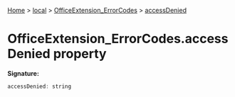 [Home](./index) &gt; [local](local.md) &gt; [OfficeExtension\_ErrorCodes](local.officeextension_errorcodes.md) &gt; [accessDenied](local.officeextension_errorcodes.accessdenied.md)

# OfficeExtension\_ErrorCodes.accessDenied property


**Signature:**
```javascript
accessDenied: string
```

